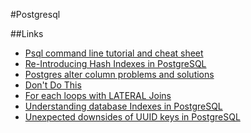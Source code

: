 #Postgresql

##Links

* [Psql command line tutorial and cheat sheet](https://tomcam.github.io/postgres/)
* [Re-Introducing Hash Indexes in PostgreSQL](https://hakibenita.com/postgresql-hash-index)
* [Postgres alter column problems and solutions](https://www.endpoint.com/blog/2012/11/09/postgres-alter-column-problems-and)
* [Don't Do This](https://wiki.postgresql.org/wiki/Don't_Do_This)
* [For each loops with LATERAL Joins](https://sqlfordevs.io/for-each-loop-lateral-join)
* [Understanding database Indexes in PostgreSQL](https://blog.mastermind.dev/indexes-in-postgresql)
* [Unexpected downsides of UUID keys in PostgreSQL](https://www.cybertec-postgresql.com/en/unexpected-downsides-of-uuid-keys-in-postgresql/)
